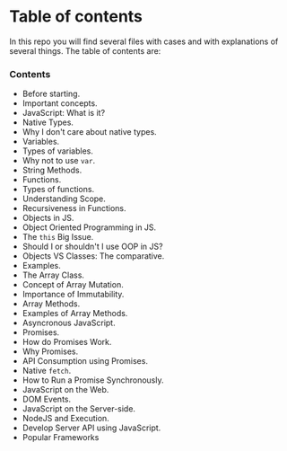 # Table of contents

In this repo you will find several files with cases and with explanations of several things.
The table of contents are:

### Contents

  -  Before starting.
  -  Important concepts.
  -  JavaScript: What is it?
  -  Native Types.
  -  Why I don't care about native types.
  -  Variables.
  -  Types of variables.
  -  Why not to use `var`.
  -  String Methods.
  -  Functions.
  -  Types of functions.
  -  Understanding Scope.
  -  Recursiveness in Functions.
  -  Objects in JS.
  -  Object Oriented Programming in JS.
  -  The ```this``` Big Issue.
  -  Should I or shouldn't I use OOP in JS?
  -  Objects VS Classes: The comparative.
  -  Examples.
  -  The Array Class.
  -  Concept of Array Mutation.
  -  Importance of Immutability.
  -  Array Methods.
  -  Examples of Array Methods.
  -  Asyncronous JavaScript.
  -  Promises.
  -  How do Promises Work.
  -  Why Promises.
  -  API Consumption using Promises.
  -  Native `fetch`.
  -  How to Run a Promise Synchronously.  
  -  JavaScript on the Web.
  -  DOM Events.
  -  JavaScript on the Server-side.
  -  NodeJS and Execution.
  -  Develop Server API using JavaScript.
  -  Popular Frameworks
